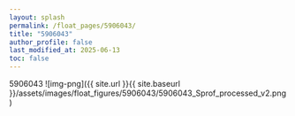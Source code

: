 ```yaml
---
layout: splash
permalink: /float_pages/5906043/
title: "5906043"
author_profile: false
last_modified_at: 2025-06-13
toc: false
---
```

 
5906043
![img-png]({{ site.url }}{{ site.baseurl }}/assets/images/float_figures/5906043/5906043_Sprof_processed_v2.png)